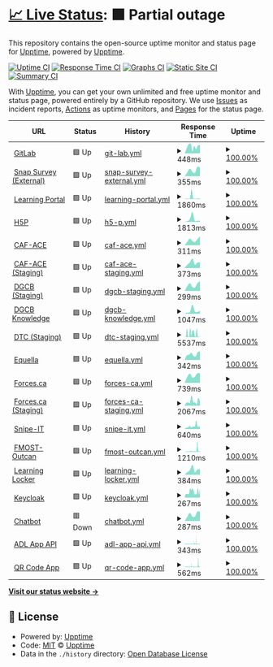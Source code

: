 # [📈 Live Status](https://upptime.github.io/upptime): <!--live status--> **🟧 Partial outage**

This repository contains the open-source uptime monitor and status page for [Upptime](https://upptime.js.org), powered by [Upptime](https://github.com/upptime/upptime).

[![Uptime CI](https://github.com/koj-co/upptime/workflows/Uptime%20CI/badge.svg)](https://github.com/koj-co/upptime/actions?query=workflow%3A%22Uptime+CI%22)
[![Response Time CI](https://github.com/koj-co/upptime/workflows/Response%20Time%20CI/badge.svg)](https://github.com/koj-co/upptime/actions?query=workflow%3A%22Response+Time+CI%22)
[![Graphs CI](https://github.com/koj-co/upptime/workflows/Graphs%20CI/badge.svg)](https://github.com/koj-co/upptime/actions?query=workflow%3A%22Graphs+CI%22)
[![Static Site CI](https://github.com/koj-co/upptime/workflows/Static%20Site%20CI/badge.svg)](https://github.com/koj-co/upptime/actions?query=workflow%3A%22Static+Site+CI%22)
[![Summary CI](https://github.com/koj-co/upptime/workflows/Summary%20CI/badge.svg)](https://github.com/koj-co/upptime/actions?query=workflow%3A%22Summary+CI%22)

With [Upptime](https://upptime.js.org), you can get your own unlimited and free uptime monitor and status page, powered entirely by a GitHub repository. We use [Issues](https://github.com/upptime/upptime/issues) as incident reports, [Actions](https://github.com/upptime/upptime/actions) as uptime monitors, and [Pages](https://upptime.github.io/upptime) for the status page.

<!--start: status pages-->
<!-- This summary is generated by Upptime (https://github.com/upptime/upptime) -->
<!-- Do not edit this manually, your changes will be overwritten -->
<!-- prettier-ignore -->
| URL | Status | History | Response Time | Uptime |
| --- | ------ | ------- | ------------- | ------ |
| <img alt="" src="https://favicons.githubusercontent.com/git.ongarde.net" height="13"> [GitLab](https://git.ongarde.net/) | 🟩 Up | [git-lab.yml](https://github.com/Async0x42/epic-upptime/commits/HEAD/history/git-lab.yml) | <details><summary><img alt="Response time graph" src="./graphs/git-lab/response-time-week.png" height="20"> 448ms</summary><br><a href="https://async0x42.github.io/epic-upptime/history/git-lab"><img alt="Response time 494" src="https://img.shields.io/endpoint?url=https%3A%2F%2Fraw.githubusercontent.com%2FAsync0x42%2Fepic-upptime%2FHEAD%2Fapi%2Fgit-lab%2Fresponse-time.json"></a><br><a href="https://async0x42.github.io/epic-upptime/history/git-lab"><img alt="24-hour response time 556" src="https://img.shields.io/endpoint?url=https%3A%2F%2Fraw.githubusercontent.com%2FAsync0x42%2Fepic-upptime%2FHEAD%2Fapi%2Fgit-lab%2Fresponse-time-day.json"></a><br><a href="https://async0x42.github.io/epic-upptime/history/git-lab"><img alt="7-day response time 448" src="https://img.shields.io/endpoint?url=https%3A%2F%2Fraw.githubusercontent.com%2FAsync0x42%2Fepic-upptime%2FHEAD%2Fapi%2Fgit-lab%2Fresponse-time-week.json"></a><br><a href="https://async0x42.github.io/epic-upptime/history/git-lab"><img alt="30-day response time 406" src="https://img.shields.io/endpoint?url=https%3A%2F%2Fraw.githubusercontent.com%2FAsync0x42%2Fepic-upptime%2FHEAD%2Fapi%2Fgit-lab%2Fresponse-time-month.json"></a><br><a href="https://async0x42.github.io/epic-upptime/history/git-lab"><img alt="1-year response time 513" src="https://img.shields.io/endpoint?url=https%3A%2F%2Fraw.githubusercontent.com%2FAsync0x42%2Fepic-upptime%2FHEAD%2Fapi%2Fgit-lab%2Fresponse-time-year.json"></a></details> | <details><summary><a href="https://async0x42.github.io/epic-upptime/history/git-lab">100.00%</a></summary><a href="https://async0x42.github.io/epic-upptime/history/git-lab"><img alt="All-time uptime 99.73%" src="https://img.shields.io/endpoint?url=https%3A%2F%2Fraw.githubusercontent.com%2FAsync0x42%2Fepic-upptime%2FHEAD%2Fapi%2Fgit-lab%2Fuptime.json"></a><br><a href="https://async0x42.github.io/epic-upptime/history/git-lab"><img alt="24-hour uptime 100.00%" src="https://img.shields.io/endpoint?url=https%3A%2F%2Fraw.githubusercontent.com%2FAsync0x42%2Fepic-upptime%2FHEAD%2Fapi%2Fgit-lab%2Fuptime-day.json"></a><br><a href="https://async0x42.github.io/epic-upptime/history/git-lab"><img alt="7-day uptime 100.00%" src="https://img.shields.io/endpoint?url=https%3A%2F%2Fraw.githubusercontent.com%2FAsync0x42%2Fepic-upptime%2FHEAD%2Fapi%2Fgit-lab%2Fuptime-week.json"></a><br><a href="https://async0x42.github.io/epic-upptime/history/git-lab"><img alt="30-day uptime 100.00%" src="https://img.shields.io/endpoint?url=https%3A%2F%2Fraw.githubusercontent.com%2FAsync0x42%2Fepic-upptime%2FHEAD%2Fapi%2Fgit-lab%2Fuptime-month.json"></a><br><a href="https://async0x42.github.io/epic-upptime/history/git-lab"><img alt="1-year uptime 99.96%" src="https://img.shields.io/endpoint?url=https%3A%2F%2Fraw.githubusercontent.com%2FAsync0x42%2Fepic-upptime%2FHEAD%2Fapi%2Fgit-lab%2Fuptime-year.json"></a></details>
| <img alt="" src="https://favicons.githubusercontent.com/survey-sondage.forces.gc.ca" height="13"> [Snap Survey (External)](https://survey-sondage.forces.gc.ca/snapwebhost/) | 🟩 Up | [snap-survey-external.yml](https://github.com/Async0x42/epic-upptime/commits/HEAD/history/snap-survey-external.yml) | <details><summary><img alt="Response time graph" src="./graphs/snap-survey-external/response-time-week.png" height="20"> 355ms</summary><br><a href="https://async0x42.github.io/epic-upptime/history/snap-survey-external"><img alt="Response time 354" src="https://img.shields.io/endpoint?url=https%3A%2F%2Fraw.githubusercontent.com%2FAsync0x42%2Fepic-upptime%2FHEAD%2Fapi%2Fsnap-survey-external%2Fresponse-time.json"></a><br><a href="https://async0x42.github.io/epic-upptime/history/snap-survey-external"><img alt="24-hour response time 510" src="https://img.shields.io/endpoint?url=https%3A%2F%2Fraw.githubusercontent.com%2FAsync0x42%2Fepic-upptime%2FHEAD%2Fapi%2Fsnap-survey-external%2Fresponse-time-day.json"></a><br><a href="https://async0x42.github.io/epic-upptime/history/snap-survey-external"><img alt="7-day response time 355" src="https://img.shields.io/endpoint?url=https%3A%2F%2Fraw.githubusercontent.com%2FAsync0x42%2Fepic-upptime%2FHEAD%2Fapi%2Fsnap-survey-external%2Fresponse-time-week.json"></a><br><a href="https://async0x42.github.io/epic-upptime/history/snap-survey-external"><img alt="30-day response time 277" src="https://img.shields.io/endpoint?url=https%3A%2F%2Fraw.githubusercontent.com%2FAsync0x42%2Fepic-upptime%2FHEAD%2Fapi%2Fsnap-survey-external%2Fresponse-time-month.json"></a><br><a href="https://async0x42.github.io/epic-upptime/history/snap-survey-external"><img alt="1-year response time 351" src="https://img.shields.io/endpoint?url=https%3A%2F%2Fraw.githubusercontent.com%2FAsync0x42%2Fepic-upptime%2FHEAD%2Fapi%2Fsnap-survey-external%2Fresponse-time-year.json"></a></details> | <details><summary><a href="https://async0x42.github.io/epic-upptime/history/snap-survey-external">100.00%</a></summary><a href="https://async0x42.github.io/epic-upptime/history/snap-survey-external"><img alt="All-time uptime 99.98%" src="https://img.shields.io/endpoint?url=https%3A%2F%2Fraw.githubusercontent.com%2FAsync0x42%2Fepic-upptime%2FHEAD%2Fapi%2Fsnap-survey-external%2Fuptime.json"></a><br><a href="https://async0x42.github.io/epic-upptime/history/snap-survey-external"><img alt="24-hour uptime 100.00%" src="https://img.shields.io/endpoint?url=https%3A%2F%2Fraw.githubusercontent.com%2FAsync0x42%2Fepic-upptime%2FHEAD%2Fapi%2Fsnap-survey-external%2Fuptime-day.json"></a><br><a href="https://async0x42.github.io/epic-upptime/history/snap-survey-external"><img alt="7-day uptime 100.00%" src="https://img.shields.io/endpoint?url=https%3A%2F%2Fraw.githubusercontent.com%2FAsync0x42%2Fepic-upptime%2FHEAD%2Fapi%2Fsnap-survey-external%2Fuptime-week.json"></a><br><a href="https://async0x42.github.io/epic-upptime/history/snap-survey-external"><img alt="30-day uptime 100.00%" src="https://img.shields.io/endpoint?url=https%3A%2F%2Fraw.githubusercontent.com%2FAsync0x42%2Fepic-upptime%2FHEAD%2Fapi%2Fsnap-survey-external%2Fuptime-month.json"></a><br><a href="https://async0x42.github.io/epic-upptime/history/snap-survey-external"><img alt="1-year uptime 99.98%" src="https://img.shields.io/endpoint?url=https%3A%2F%2Fraw.githubusercontent.com%2FAsync0x42%2Fepic-upptime%2FHEAD%2Fapi%2Fsnap-survey-external%2Fuptime-year.json"></a></details>
| <img alt="" src="https://favicons.githubusercontent.com/lp-pa.forces.gc.ca" height="13"> [Learning Portal](https://lp-pa.forces.gc.ca/portal/) | 🟩 Up | [learning-portal.yml](https://github.com/Async0x42/epic-upptime/commits/HEAD/history/learning-portal.yml) | <details><summary><img alt="Response time graph" src="./graphs/learning-portal/response-time-week.png" height="20"> 1860ms</summary><br><a href="https://async0x42.github.io/epic-upptime/history/learning-portal"><img alt="Response time 867" src="https://img.shields.io/endpoint?url=https%3A%2F%2Fraw.githubusercontent.com%2FAsync0x42%2Fepic-upptime%2FHEAD%2Fapi%2Flearning-portal%2Fresponse-time.json"></a><br><a href="https://async0x42.github.io/epic-upptime/history/learning-portal"><img alt="24-hour response time 710" src="https://img.shields.io/endpoint?url=https%3A%2F%2Fraw.githubusercontent.com%2FAsync0x42%2Fepic-upptime%2FHEAD%2Fapi%2Flearning-portal%2Fresponse-time-day.json"></a><br><a href="https://async0x42.github.io/epic-upptime/history/learning-portal"><img alt="7-day response time 1860" src="https://img.shields.io/endpoint?url=https%3A%2F%2Fraw.githubusercontent.com%2FAsync0x42%2Fepic-upptime%2FHEAD%2Fapi%2Flearning-portal%2Fresponse-time-week.json"></a><br><a href="https://async0x42.github.io/epic-upptime/history/learning-portal"><img alt="30-day response time 778" src="https://img.shields.io/endpoint?url=https%3A%2F%2Fraw.githubusercontent.com%2FAsync0x42%2Fepic-upptime%2FHEAD%2Fapi%2Flearning-portal%2Fresponse-time-month.json"></a><br><a href="https://async0x42.github.io/epic-upptime/history/learning-portal"><img alt="1-year response time 919" src="https://img.shields.io/endpoint?url=https%3A%2F%2Fraw.githubusercontent.com%2FAsync0x42%2Fepic-upptime%2FHEAD%2Fapi%2Flearning-portal%2Fresponse-time-year.json"></a></details> | <details><summary><a href="https://async0x42.github.io/epic-upptime/history/learning-portal">100.00%</a></summary><a href="https://async0x42.github.io/epic-upptime/history/learning-portal"><img alt="All-time uptime 99.94%" src="https://img.shields.io/endpoint?url=https%3A%2F%2Fraw.githubusercontent.com%2FAsync0x42%2Fepic-upptime%2FHEAD%2Fapi%2Flearning-portal%2Fuptime.json"></a><br><a href="https://async0x42.github.io/epic-upptime/history/learning-portal"><img alt="24-hour uptime 100.00%" src="https://img.shields.io/endpoint?url=https%3A%2F%2Fraw.githubusercontent.com%2FAsync0x42%2Fepic-upptime%2FHEAD%2Fapi%2Flearning-portal%2Fuptime-day.json"></a><br><a href="https://async0x42.github.io/epic-upptime/history/learning-portal"><img alt="7-day uptime 100.00%" src="https://img.shields.io/endpoint?url=https%3A%2F%2Fraw.githubusercontent.com%2FAsync0x42%2Fepic-upptime%2FHEAD%2Fapi%2Flearning-portal%2Fuptime-week.json"></a><br><a href="https://async0x42.github.io/epic-upptime/history/learning-portal"><img alt="30-day uptime 100.00%" src="https://img.shields.io/endpoint?url=https%3A%2F%2Fraw.githubusercontent.com%2FAsync0x42%2Fepic-upptime%2FHEAD%2Fapi%2Flearning-portal%2Fuptime-month.json"></a><br><a href="https://async0x42.github.io/epic-upptime/history/learning-portal"><img alt="1-year uptime 99.96%" src="https://img.shields.io/endpoint?url=https%3A%2F%2Fraw.githubusercontent.com%2FAsync0x42%2Fepic-upptime%2FHEAD%2Fapi%2Flearning-portal%2Fuptime-year.json"></a></details>
| <img alt="" src="https://favicons.githubusercontent.com/h5p.ongarde.net" height="13"> [H5P](https://h5p.ongarde.net/) | 🟩 Up | [h5-p.yml](https://github.com/Async0x42/epic-upptime/commits/HEAD/history/h5-p.yml) | <details><summary><img alt="Response time graph" src="./graphs/h5-p/response-time-week.png" height="20"> 1813ms</summary><br><a href="https://async0x42.github.io/epic-upptime/history/h5-p"><img alt="Response time 752" src="https://img.shields.io/endpoint?url=https%3A%2F%2Fraw.githubusercontent.com%2FAsync0x42%2Fepic-upptime%2FHEAD%2Fapi%2Fh5-p%2Fresponse-time.json"></a><br><a href="https://async0x42.github.io/epic-upptime/history/h5-p"><img alt="24-hour response time 785" src="https://img.shields.io/endpoint?url=https%3A%2F%2Fraw.githubusercontent.com%2FAsync0x42%2Fepic-upptime%2FHEAD%2Fapi%2Fh5-p%2Fresponse-time-day.json"></a><br><a href="https://async0x42.github.io/epic-upptime/history/h5-p"><img alt="7-day response time 1813" src="https://img.shields.io/endpoint?url=https%3A%2F%2Fraw.githubusercontent.com%2FAsync0x42%2Fepic-upptime%2FHEAD%2Fapi%2Fh5-p%2Fresponse-time-week.json"></a><br><a href="https://async0x42.github.io/epic-upptime/history/h5-p"><img alt="30-day response time 882" src="https://img.shields.io/endpoint?url=https%3A%2F%2Fraw.githubusercontent.com%2FAsync0x42%2Fepic-upptime%2FHEAD%2Fapi%2Fh5-p%2Fresponse-time-month.json"></a><br><a href="https://async0x42.github.io/epic-upptime/history/h5-p"><img alt="1-year response time 752" src="https://img.shields.io/endpoint?url=https%3A%2F%2Fraw.githubusercontent.com%2FAsync0x42%2Fepic-upptime%2FHEAD%2Fapi%2Fh5-p%2Fresponse-time-year.json"></a></details> | <details><summary><a href="https://async0x42.github.io/epic-upptime/history/h5-p">100.00%</a></summary><a href="https://async0x42.github.io/epic-upptime/history/h5-p"><img alt="All-time uptime 99.95%" src="https://img.shields.io/endpoint?url=https%3A%2F%2Fraw.githubusercontent.com%2FAsync0x42%2Fepic-upptime%2FHEAD%2Fapi%2Fh5-p%2Fuptime.json"></a><br><a href="https://async0x42.github.io/epic-upptime/history/h5-p"><img alt="24-hour uptime 100.00%" src="https://img.shields.io/endpoint?url=https%3A%2F%2Fraw.githubusercontent.com%2FAsync0x42%2Fepic-upptime%2FHEAD%2Fapi%2Fh5-p%2Fuptime-day.json"></a><br><a href="https://async0x42.github.io/epic-upptime/history/h5-p"><img alt="7-day uptime 100.00%" src="https://img.shields.io/endpoint?url=https%3A%2F%2Fraw.githubusercontent.com%2FAsync0x42%2Fepic-upptime%2FHEAD%2Fapi%2Fh5-p%2Fuptime-week.json"></a><br><a href="https://async0x42.github.io/epic-upptime/history/h5-p"><img alt="30-day uptime 100.00%" src="https://img.shields.io/endpoint?url=https%3A%2F%2Fraw.githubusercontent.com%2FAsync0x42%2Fepic-upptime%2FHEAD%2Fapi%2Fh5-p%2Fuptime-month.json"></a><br><a href="https://async0x42.github.io/epic-upptime/history/h5-p"><img alt="1-year uptime 99.96%" src="https://img.shields.io/endpoint?url=https%3A%2F%2Fraw.githubusercontent.com%2FAsync0x42%2Fepic-upptime%2FHEAD%2Fapi%2Fh5-p%2Fuptime-year.json"></a></details>
| <img alt="" src="https://favicons.githubusercontent.com/caface-rfacace.forces.gc.ca" height="13"> [CAF-ACE](https://caface-rfacace.forces.gc.ca) | 🟩 Up | [caf-ace.yml](https://github.com/Async0x42/epic-upptime/commits/HEAD/history/caf-ace.yml) | <details><summary><img alt="Response time graph" src="./graphs/caf-ace/response-time-week.png" height="20"> 311ms</summary><br><a href="https://async0x42.github.io/epic-upptime/history/caf-ace"><img alt="Response time 305" src="https://img.shields.io/endpoint?url=https%3A%2F%2Fraw.githubusercontent.com%2FAsync0x42%2Fepic-upptime%2FHEAD%2Fapi%2Fcaf-ace%2Fresponse-time.json"></a><br><a href="https://async0x42.github.io/epic-upptime/history/caf-ace"><img alt="24-hour response time 510" src="https://img.shields.io/endpoint?url=https%3A%2F%2Fraw.githubusercontent.com%2FAsync0x42%2Fepic-upptime%2FHEAD%2Fapi%2Fcaf-ace%2Fresponse-time-day.json"></a><br><a href="https://async0x42.github.io/epic-upptime/history/caf-ace"><img alt="7-day response time 311" src="https://img.shields.io/endpoint?url=https%3A%2F%2Fraw.githubusercontent.com%2FAsync0x42%2Fepic-upptime%2FHEAD%2Fapi%2Fcaf-ace%2Fresponse-time-week.json"></a><br><a href="https://async0x42.github.io/epic-upptime/history/caf-ace"><img alt="30-day response time 250" src="https://img.shields.io/endpoint?url=https%3A%2F%2Fraw.githubusercontent.com%2FAsync0x42%2Fepic-upptime%2FHEAD%2Fapi%2Fcaf-ace%2Fresponse-time-month.json"></a><br><a href="https://async0x42.github.io/epic-upptime/history/caf-ace"><img alt="1-year response time 304" src="https://img.shields.io/endpoint?url=https%3A%2F%2Fraw.githubusercontent.com%2FAsync0x42%2Fepic-upptime%2FHEAD%2Fapi%2Fcaf-ace%2Fresponse-time-year.json"></a></details> | <details><summary><a href="https://async0x42.github.io/epic-upptime/history/caf-ace">100.00%</a></summary><a href="https://async0x42.github.io/epic-upptime/history/caf-ace"><img alt="All-time uptime 99.79%" src="https://img.shields.io/endpoint?url=https%3A%2F%2Fraw.githubusercontent.com%2FAsync0x42%2Fepic-upptime%2FHEAD%2Fapi%2Fcaf-ace%2Fuptime.json"></a><br><a href="https://async0x42.github.io/epic-upptime/history/caf-ace"><img alt="24-hour uptime 100.00%" src="https://img.shields.io/endpoint?url=https%3A%2F%2Fraw.githubusercontent.com%2FAsync0x42%2Fepic-upptime%2FHEAD%2Fapi%2Fcaf-ace%2Fuptime-day.json"></a><br><a href="https://async0x42.github.io/epic-upptime/history/caf-ace"><img alt="7-day uptime 100.00%" src="https://img.shields.io/endpoint?url=https%3A%2F%2Fraw.githubusercontent.com%2FAsync0x42%2Fepic-upptime%2FHEAD%2Fapi%2Fcaf-ace%2Fuptime-week.json"></a><br><a href="https://async0x42.github.io/epic-upptime/history/caf-ace"><img alt="30-day uptime 100.00%" src="https://img.shields.io/endpoint?url=https%3A%2F%2Fraw.githubusercontent.com%2FAsync0x42%2Fepic-upptime%2FHEAD%2Fapi%2Fcaf-ace%2Fuptime-month.json"></a><br><a href="https://async0x42.github.io/epic-upptime/history/caf-ace"><img alt="1-year uptime 99.90%" src="https://img.shields.io/endpoint?url=https%3A%2F%2Fraw.githubusercontent.com%2FAsync0x42%2Fepic-upptime%2FHEAD%2Fapi%2Fcaf-ace%2Fuptime-year.json"></a></details>
| <img alt="" src="https://favicons.githubusercontent.com/caface-dev.ongarde.net" height="13"> [CAF-ACE (Staging)](https://caface-dev.ongarde.net) | 🟩 Up | [caf-ace-staging.yml](https://github.com/Async0x42/epic-upptime/commits/HEAD/history/caf-ace-staging.yml) | <details><summary><img alt="Response time graph" src="./graphs/caf-ace-staging/response-time-week.png" height="20"> 373ms</summary><br><a href="https://async0x42.github.io/epic-upptime/history/caf-ace-staging"><img alt="Response time 295" src="https://img.shields.io/endpoint?url=https%3A%2F%2Fraw.githubusercontent.com%2FAsync0x42%2Fepic-upptime%2FHEAD%2Fapi%2Fcaf-ace-staging%2Fresponse-time.json"></a><br><a href="https://async0x42.github.io/epic-upptime/history/caf-ace-staging"><img alt="24-hour response time 402" src="https://img.shields.io/endpoint?url=https%3A%2F%2Fraw.githubusercontent.com%2FAsync0x42%2Fepic-upptime%2FHEAD%2Fapi%2Fcaf-ace-staging%2Fresponse-time-day.json"></a><br><a href="https://async0x42.github.io/epic-upptime/history/caf-ace-staging"><img alt="7-day response time 373" src="https://img.shields.io/endpoint?url=https%3A%2F%2Fraw.githubusercontent.com%2FAsync0x42%2Fepic-upptime%2FHEAD%2Fapi%2Fcaf-ace-staging%2Fresponse-time-week.json"></a><br><a href="https://async0x42.github.io/epic-upptime/history/caf-ace-staging"><img alt="30-day response time 273" src="https://img.shields.io/endpoint?url=https%3A%2F%2Fraw.githubusercontent.com%2FAsync0x42%2Fepic-upptime%2FHEAD%2Fapi%2Fcaf-ace-staging%2Fresponse-time-month.json"></a><br><a href="https://async0x42.github.io/epic-upptime/history/caf-ace-staging"><img alt="1-year response time 295" src="https://img.shields.io/endpoint?url=https%3A%2F%2Fraw.githubusercontent.com%2FAsync0x42%2Fepic-upptime%2FHEAD%2Fapi%2Fcaf-ace-staging%2Fresponse-time-year.json"></a></details> | <details><summary><a href="https://async0x42.github.io/epic-upptime/history/caf-ace-staging">100.00%</a></summary><a href="https://async0x42.github.io/epic-upptime/history/caf-ace-staging"><img alt="All-time uptime 100.00%" src="https://img.shields.io/endpoint?url=https%3A%2F%2Fraw.githubusercontent.com%2FAsync0x42%2Fepic-upptime%2FHEAD%2Fapi%2Fcaf-ace-staging%2Fuptime.json"></a><br><a href="https://async0x42.github.io/epic-upptime/history/caf-ace-staging"><img alt="24-hour uptime 100.00%" src="https://img.shields.io/endpoint?url=https%3A%2F%2Fraw.githubusercontent.com%2FAsync0x42%2Fepic-upptime%2FHEAD%2Fapi%2Fcaf-ace-staging%2Fuptime-day.json"></a><br><a href="https://async0x42.github.io/epic-upptime/history/caf-ace-staging"><img alt="7-day uptime 100.00%" src="https://img.shields.io/endpoint?url=https%3A%2F%2Fraw.githubusercontent.com%2FAsync0x42%2Fepic-upptime%2FHEAD%2Fapi%2Fcaf-ace-staging%2Fuptime-week.json"></a><br><a href="https://async0x42.github.io/epic-upptime/history/caf-ace-staging"><img alt="30-day uptime 100.00%" src="https://img.shields.io/endpoint?url=https%3A%2F%2Fraw.githubusercontent.com%2FAsync0x42%2Fepic-upptime%2FHEAD%2Fapi%2Fcaf-ace-staging%2Fuptime-month.json"></a><br><a href="https://async0x42.github.io/epic-upptime/history/caf-ace-staging"><img alt="1-year uptime 100.00%" src="https://img.shields.io/endpoint?url=https%3A%2F%2Fraw.githubusercontent.com%2FAsync0x42%2Fepic-upptime%2FHEAD%2Fapi%2Fcaf-ace-staging%2Fuptime-year.json"></a></details>
| <img alt="" src="https://favicons.githubusercontent.com/dgcb.ongarde.net" height="13"> [DGCB (Staging)](https://dgcb.ongarde.net) | 🟩 Up | [dgcb-staging.yml](https://github.com/Async0x42/epic-upptime/commits/HEAD/history/dgcb-staging.yml) | <details><summary><img alt="Response time graph" src="./graphs/dgcb-staging/response-time-week.png" height="20"> 299ms</summary><br><a href="https://async0x42.github.io/epic-upptime/history/dgcb-staging"><img alt="Response time 417" src="https://img.shields.io/endpoint?url=https%3A%2F%2Fraw.githubusercontent.com%2FAsync0x42%2Fepic-upptime%2FHEAD%2Fapi%2Fdgcb-staging%2Fresponse-time.json"></a><br><a href="https://async0x42.github.io/epic-upptime/history/dgcb-staging"><img alt="24-hour response time 478" src="https://img.shields.io/endpoint?url=https%3A%2F%2Fraw.githubusercontent.com%2FAsync0x42%2Fepic-upptime%2FHEAD%2Fapi%2Fdgcb-staging%2Fresponse-time-day.json"></a><br><a href="https://async0x42.github.io/epic-upptime/history/dgcb-staging"><img alt="7-day response time 299" src="https://img.shields.io/endpoint?url=https%3A%2F%2Fraw.githubusercontent.com%2FAsync0x42%2Fepic-upptime%2FHEAD%2Fapi%2Fdgcb-staging%2Fresponse-time-week.json"></a><br><a href="https://async0x42.github.io/epic-upptime/history/dgcb-staging"><img alt="30-day response time 265" src="https://img.shields.io/endpoint?url=https%3A%2F%2Fraw.githubusercontent.com%2FAsync0x42%2Fepic-upptime%2FHEAD%2Fapi%2Fdgcb-staging%2Fresponse-time-month.json"></a><br><a href="https://async0x42.github.io/epic-upptime/history/dgcb-staging"><img alt="1-year response time 387" src="https://img.shields.io/endpoint?url=https%3A%2F%2Fraw.githubusercontent.com%2FAsync0x42%2Fepic-upptime%2FHEAD%2Fapi%2Fdgcb-staging%2Fresponse-time-year.json"></a></details> | <details><summary><a href="https://async0x42.github.io/epic-upptime/history/dgcb-staging">100.00%</a></summary><a href="https://async0x42.github.io/epic-upptime/history/dgcb-staging"><img alt="All-time uptime 99.81%" src="https://img.shields.io/endpoint?url=https%3A%2F%2Fraw.githubusercontent.com%2FAsync0x42%2Fepic-upptime%2FHEAD%2Fapi%2Fdgcb-staging%2Fuptime.json"></a><br><a href="https://async0x42.github.io/epic-upptime/history/dgcb-staging"><img alt="24-hour uptime 100.00%" src="https://img.shields.io/endpoint?url=https%3A%2F%2Fraw.githubusercontent.com%2FAsync0x42%2Fepic-upptime%2FHEAD%2Fapi%2Fdgcb-staging%2Fuptime-day.json"></a><br><a href="https://async0x42.github.io/epic-upptime/history/dgcb-staging"><img alt="7-day uptime 100.00%" src="https://img.shields.io/endpoint?url=https%3A%2F%2Fraw.githubusercontent.com%2FAsync0x42%2Fepic-upptime%2FHEAD%2Fapi%2Fdgcb-staging%2Fuptime-week.json"></a><br><a href="https://async0x42.github.io/epic-upptime/history/dgcb-staging"><img alt="30-day uptime 100.00%" src="https://img.shields.io/endpoint?url=https%3A%2F%2Fraw.githubusercontent.com%2FAsync0x42%2Fepic-upptime%2FHEAD%2Fapi%2Fdgcb-staging%2Fuptime-month.json"></a><br><a href="https://async0x42.github.io/epic-upptime/history/dgcb-staging"><img alt="1-year uptime 99.93%" src="https://img.shields.io/endpoint?url=https%3A%2F%2Fraw.githubusercontent.com%2FAsync0x42%2Fepic-upptime%2FHEAD%2Fapi%2Fdgcb-staging%2Fuptime-year.json"></a></details>
| <img alt="" src="https://favicons.githubusercontent.com/dgcb-knowledge.ongarde.net" height="13"> [DGCB Knowledge](https://dgcb-knowledge.ongarde.net) | 🟩 Up | [dgcb-knowledge.yml](https://github.com/Async0x42/epic-upptime/commits/HEAD/history/dgcb-knowledge.yml) | <details><summary><img alt="Response time graph" src="./graphs/dgcb-knowledge/response-time-week.png" height="20"> 1047ms</summary><br><a href="https://async0x42.github.io/epic-upptime/history/dgcb-knowledge"><img alt="Response time 779" src="https://img.shields.io/endpoint?url=https%3A%2F%2Fraw.githubusercontent.com%2FAsync0x42%2Fepic-upptime%2FHEAD%2Fapi%2Fdgcb-knowledge%2Fresponse-time.json"></a><br><a href="https://async0x42.github.io/epic-upptime/history/dgcb-knowledge"><img alt="24-hour response time 957" src="https://img.shields.io/endpoint?url=https%3A%2F%2Fraw.githubusercontent.com%2FAsync0x42%2Fepic-upptime%2FHEAD%2Fapi%2Fdgcb-knowledge%2Fresponse-time-day.json"></a><br><a href="https://async0x42.github.io/epic-upptime/history/dgcb-knowledge"><img alt="7-day response time 1047" src="https://img.shields.io/endpoint?url=https%3A%2F%2Fraw.githubusercontent.com%2FAsync0x42%2Fepic-upptime%2FHEAD%2Fapi%2Fdgcb-knowledge%2Fresponse-time-week.json"></a><br><a href="https://async0x42.github.io/epic-upptime/history/dgcb-knowledge"><img alt="30-day response time 1299" src="https://img.shields.io/endpoint?url=https%3A%2F%2Fraw.githubusercontent.com%2FAsync0x42%2Fepic-upptime%2FHEAD%2Fapi%2Fdgcb-knowledge%2Fresponse-time-month.json"></a><br><a href="https://async0x42.github.io/epic-upptime/history/dgcb-knowledge"><img alt="1-year response time 814" src="https://img.shields.io/endpoint?url=https%3A%2F%2Fraw.githubusercontent.com%2FAsync0x42%2Fepic-upptime%2FHEAD%2Fapi%2Fdgcb-knowledge%2Fresponse-time-year.json"></a></details> | <details><summary><a href="https://async0x42.github.io/epic-upptime/history/dgcb-knowledge">100.00%</a></summary><a href="https://async0x42.github.io/epic-upptime/history/dgcb-knowledge"><img alt="All-time uptime 96.47%" src="https://img.shields.io/endpoint?url=https%3A%2F%2Fraw.githubusercontent.com%2FAsync0x42%2Fepic-upptime%2FHEAD%2Fapi%2Fdgcb-knowledge%2Fuptime.json"></a><br><a href="https://async0x42.github.io/epic-upptime/history/dgcb-knowledge"><img alt="24-hour uptime 100.00%" src="https://img.shields.io/endpoint?url=https%3A%2F%2Fraw.githubusercontent.com%2FAsync0x42%2Fepic-upptime%2FHEAD%2Fapi%2Fdgcb-knowledge%2Fuptime-day.json"></a><br><a href="https://async0x42.github.io/epic-upptime/history/dgcb-knowledge"><img alt="7-day uptime 100.00%" src="https://img.shields.io/endpoint?url=https%3A%2F%2Fraw.githubusercontent.com%2FAsync0x42%2Fepic-upptime%2FHEAD%2Fapi%2Fdgcb-knowledge%2Fuptime-week.json"></a><br><a href="https://async0x42.github.io/epic-upptime/history/dgcb-knowledge"><img alt="30-day uptime 100.00%" src="https://img.shields.io/endpoint?url=https%3A%2F%2Fraw.githubusercontent.com%2FAsync0x42%2Fepic-upptime%2FHEAD%2Fapi%2Fdgcb-knowledge%2Fuptime-month.json"></a><br><a href="https://async0x42.github.io/epic-upptime/history/dgcb-knowledge"><img alt="1-year uptime 95.85%" src="https://img.shields.io/endpoint?url=https%3A%2F%2Fraw.githubusercontent.com%2FAsync0x42%2Fepic-upptime%2FHEAD%2Fapi%2Fdgcb-knowledge%2Fuptime-year.json"></a></details>
| <img alt="" src="https://favicons.githubusercontent.com/dtc.ongarde.net" height="13"> [DTC (Staging)](https://dtc.ongarde.net) | 🟩 Up | [dtc-staging.yml](https://github.com/Async0x42/epic-upptime/commits/HEAD/history/dtc-staging.yml) | <details><summary><img alt="Response time graph" src="./graphs/dtc-staging/response-time-week.png" height="20"> 5537ms</summary><br><a href="https://async0x42.github.io/epic-upptime/history/dtc-staging"><img alt="Response time 1605" src="https://img.shields.io/endpoint?url=https%3A%2F%2Fraw.githubusercontent.com%2FAsync0x42%2Fepic-upptime%2FHEAD%2Fapi%2Fdtc-staging%2Fresponse-time.json"></a><br><a href="https://async0x42.github.io/epic-upptime/history/dtc-staging"><img alt="24-hour response time 6069" src="https://img.shields.io/endpoint?url=https%3A%2F%2Fraw.githubusercontent.com%2FAsync0x42%2Fepic-upptime%2FHEAD%2Fapi%2Fdtc-staging%2Fresponse-time-day.json"></a><br><a href="https://async0x42.github.io/epic-upptime/history/dtc-staging"><img alt="7-day response time 5537" src="https://img.shields.io/endpoint?url=https%3A%2F%2Fraw.githubusercontent.com%2FAsync0x42%2Fepic-upptime%2FHEAD%2Fapi%2Fdtc-staging%2Fresponse-time-week.json"></a><br><a href="https://async0x42.github.io/epic-upptime/history/dtc-staging"><img alt="30-day response time 3903" src="https://img.shields.io/endpoint?url=https%3A%2F%2Fraw.githubusercontent.com%2FAsync0x42%2Fepic-upptime%2FHEAD%2Fapi%2Fdtc-staging%2Fresponse-time-month.json"></a><br><a href="https://async0x42.github.io/epic-upptime/history/dtc-staging"><img alt="1-year response time 1785" src="https://img.shields.io/endpoint?url=https%3A%2F%2Fraw.githubusercontent.com%2FAsync0x42%2Fepic-upptime%2FHEAD%2Fapi%2Fdtc-staging%2Fresponse-time-year.json"></a></details> | <details><summary><a href="https://async0x42.github.io/epic-upptime/history/dtc-staging">100.00%</a></summary><a href="https://async0x42.github.io/epic-upptime/history/dtc-staging"><img alt="All-time uptime 99.74%" src="https://img.shields.io/endpoint?url=https%3A%2F%2Fraw.githubusercontent.com%2FAsync0x42%2Fepic-upptime%2FHEAD%2Fapi%2Fdtc-staging%2Fuptime.json"></a><br><a href="https://async0x42.github.io/epic-upptime/history/dtc-staging"><img alt="24-hour uptime 100.00%" src="https://img.shields.io/endpoint?url=https%3A%2F%2Fraw.githubusercontent.com%2FAsync0x42%2Fepic-upptime%2FHEAD%2Fapi%2Fdtc-staging%2Fuptime-day.json"></a><br><a href="https://async0x42.github.io/epic-upptime/history/dtc-staging"><img alt="7-day uptime 100.00%" src="https://img.shields.io/endpoint?url=https%3A%2F%2Fraw.githubusercontent.com%2FAsync0x42%2Fepic-upptime%2FHEAD%2Fapi%2Fdtc-staging%2Fuptime-week.json"></a><br><a href="https://async0x42.github.io/epic-upptime/history/dtc-staging"><img alt="30-day uptime 100.00%" src="https://img.shields.io/endpoint?url=https%3A%2F%2Fraw.githubusercontent.com%2FAsync0x42%2Fepic-upptime%2FHEAD%2Fapi%2Fdtc-staging%2Fuptime-month.json"></a><br><a href="https://async0x42.github.io/epic-upptime/history/dtc-staging"><img alt="1-year uptime 99.96%" src="https://img.shields.io/endpoint?url=https%3A%2F%2Fraw.githubusercontent.com%2FAsync0x42%2Fepic-upptime%2FHEAD%2Fapi%2Fdtc-staging%2Fuptime-year.json"></a></details>
| <img alt="" src="https://favicons.githubusercontent.com/equella.ongarde.net" height="13"> [Equella](https://equella.ongarde.net) | 🟩 Up | [equella.yml](https://github.com/Async0x42/epic-upptime/commits/HEAD/history/equella.yml) | <details><summary><img alt="Response time graph" src="./graphs/equella/response-time-week.png" height="20"> 342ms</summary><br><a href="https://async0x42.github.io/epic-upptime/history/equella"><img alt="Response time 387" src="https://img.shields.io/endpoint?url=https%3A%2F%2Fraw.githubusercontent.com%2FAsync0x42%2Fepic-upptime%2FHEAD%2Fapi%2Fequella%2Fresponse-time.json"></a><br><a href="https://async0x42.github.io/epic-upptime/history/equella"><img alt="24-hour response time 503" src="https://img.shields.io/endpoint?url=https%3A%2F%2Fraw.githubusercontent.com%2FAsync0x42%2Fepic-upptime%2FHEAD%2Fapi%2Fequella%2Fresponse-time-day.json"></a><br><a href="https://async0x42.github.io/epic-upptime/history/equella"><img alt="7-day response time 342" src="https://img.shields.io/endpoint?url=https%3A%2F%2Fraw.githubusercontent.com%2FAsync0x42%2Fepic-upptime%2FHEAD%2Fapi%2Fequella%2Fresponse-time-week.json"></a><br><a href="https://async0x42.github.io/epic-upptime/history/equella"><img alt="30-day response time 375" src="https://img.shields.io/endpoint?url=https%3A%2F%2Fraw.githubusercontent.com%2FAsync0x42%2Fepic-upptime%2FHEAD%2Fapi%2Fequella%2Fresponse-time-month.json"></a><br><a href="https://async0x42.github.io/epic-upptime/history/equella"><img alt="1-year response time 407" src="https://img.shields.io/endpoint?url=https%3A%2F%2Fraw.githubusercontent.com%2FAsync0x42%2Fepic-upptime%2FHEAD%2Fapi%2Fequella%2Fresponse-time-year.json"></a></details> | <details><summary><a href="https://async0x42.github.io/epic-upptime/history/equella">100.00%</a></summary><a href="https://async0x42.github.io/epic-upptime/history/equella"><img alt="All-time uptime 78.63%" src="https://img.shields.io/endpoint?url=https%3A%2F%2Fraw.githubusercontent.com%2FAsync0x42%2Fepic-upptime%2FHEAD%2Fapi%2Fequella%2Fuptime.json"></a><br><a href="https://async0x42.github.io/epic-upptime/history/equella"><img alt="24-hour uptime 100.00%" src="https://img.shields.io/endpoint?url=https%3A%2F%2Fraw.githubusercontent.com%2FAsync0x42%2Fepic-upptime%2FHEAD%2Fapi%2Fequella%2Fuptime-day.json"></a><br><a href="https://async0x42.github.io/epic-upptime/history/equella"><img alt="7-day uptime 100.00%" src="https://img.shields.io/endpoint?url=https%3A%2F%2Fraw.githubusercontent.com%2FAsync0x42%2Fepic-upptime%2FHEAD%2Fapi%2Fequella%2Fuptime-week.json"></a><br><a href="https://async0x42.github.io/epic-upptime/history/equella"><img alt="30-day uptime 100.00%" src="https://img.shields.io/endpoint?url=https%3A%2F%2Fraw.githubusercontent.com%2FAsync0x42%2Fepic-upptime%2FHEAD%2Fapi%2Fequella%2Fuptime-month.json"></a><br><a href="https://async0x42.github.io/epic-upptime/history/equella"><img alt="1-year uptime 92.78%" src="https://img.shields.io/endpoint?url=https%3A%2F%2Fraw.githubusercontent.com%2FAsync0x42%2Fepic-upptime%2FHEAD%2Fapi%2Fequella%2Fuptime-year.json"></a></details>
| <img alt="" src="https://favicons.githubusercontent.com/forces.ca" height="13"> [Forces.ca](https://forces.ca) | 🟩 Up | [forces-ca.yml](https://github.com/Async0x42/epic-upptime/commits/HEAD/history/forces-ca.yml) | <details><summary><img alt="Response time graph" src="./graphs/forces-ca/response-time-week.png" height="20"> 739ms</summary><br><a href="https://async0x42.github.io/epic-upptime/history/forces-ca"><img alt="Response time 846" src="https://img.shields.io/endpoint?url=https%3A%2F%2Fraw.githubusercontent.com%2FAsync0x42%2Fepic-upptime%2FHEAD%2Fapi%2Fforces-ca%2Fresponse-time.json"></a><br><a href="https://async0x42.github.io/epic-upptime/history/forces-ca"><img alt="24-hour response time 934" src="https://img.shields.io/endpoint?url=https%3A%2F%2Fraw.githubusercontent.com%2FAsync0x42%2Fepic-upptime%2FHEAD%2Fapi%2Fforces-ca%2Fresponse-time-day.json"></a><br><a href="https://async0x42.github.io/epic-upptime/history/forces-ca"><img alt="7-day response time 739" src="https://img.shields.io/endpoint?url=https%3A%2F%2Fraw.githubusercontent.com%2FAsync0x42%2Fepic-upptime%2FHEAD%2Fapi%2Fforces-ca%2Fresponse-time-week.json"></a><br><a href="https://async0x42.github.io/epic-upptime/history/forces-ca"><img alt="30-day response time 702" src="https://img.shields.io/endpoint?url=https%3A%2F%2Fraw.githubusercontent.com%2FAsync0x42%2Fepic-upptime%2FHEAD%2Fapi%2Fforces-ca%2Fresponse-time-month.json"></a><br><a href="https://async0x42.github.io/epic-upptime/history/forces-ca"><img alt="1-year response time 886" src="https://img.shields.io/endpoint?url=https%3A%2F%2Fraw.githubusercontent.com%2FAsync0x42%2Fepic-upptime%2FHEAD%2Fapi%2Fforces-ca%2Fresponse-time-year.json"></a></details> | <details><summary><a href="https://async0x42.github.io/epic-upptime/history/forces-ca">100.00%</a></summary><a href="https://async0x42.github.io/epic-upptime/history/forces-ca"><img alt="All-time uptime 99.52%" src="https://img.shields.io/endpoint?url=https%3A%2F%2Fraw.githubusercontent.com%2FAsync0x42%2Fepic-upptime%2FHEAD%2Fapi%2Fforces-ca%2Fuptime.json"></a><br><a href="https://async0x42.github.io/epic-upptime/history/forces-ca"><img alt="24-hour uptime 100.00%" src="https://img.shields.io/endpoint?url=https%3A%2F%2Fraw.githubusercontent.com%2FAsync0x42%2Fepic-upptime%2FHEAD%2Fapi%2Fforces-ca%2Fuptime-day.json"></a><br><a href="https://async0x42.github.io/epic-upptime/history/forces-ca"><img alt="7-day uptime 100.00%" src="https://img.shields.io/endpoint?url=https%3A%2F%2Fraw.githubusercontent.com%2FAsync0x42%2Fepic-upptime%2FHEAD%2Fapi%2Fforces-ca%2Fuptime-week.json"></a><br><a href="https://async0x42.github.io/epic-upptime/history/forces-ca"><img alt="30-day uptime 100.00%" src="https://img.shields.io/endpoint?url=https%3A%2F%2Fraw.githubusercontent.com%2FAsync0x42%2Fepic-upptime%2FHEAD%2Fapi%2Fforces-ca%2Fuptime-month.json"></a><br><a href="https://async0x42.github.io/epic-upptime/history/forces-ca"><img alt="1-year uptime 99.81%" src="https://img.shields.io/endpoint?url=https%3A%2F%2Fraw.githubusercontent.com%2FAsync0x42%2Fepic-upptime%2FHEAD%2Fapi%2Fforces-ca%2Fuptime-year.json"></a></details>
| <img alt="" src="https://favicons.githubusercontent.com/forces.ongarde.net" height="13"> [Forces.ca (Staging)](https://forces.ongarde.net) | 🟩 Up | [forces-ca-staging.yml](https://github.com/Async0x42/epic-upptime/commits/HEAD/history/forces-ca-staging.yml) | <details><summary><img alt="Response time graph" src="./graphs/forces-ca-staging/response-time-week.png" height="20"> 2067ms</summary><br><a href="https://async0x42.github.io/epic-upptime/history/forces-ca-staging"><img alt="Response time 1678" src="https://img.shields.io/endpoint?url=https%3A%2F%2Fraw.githubusercontent.com%2FAsync0x42%2Fepic-upptime%2FHEAD%2Fapi%2Fforces-ca-staging%2Fresponse-time.json"></a><br><a href="https://async0x42.github.io/epic-upptime/history/forces-ca-staging"><img alt="24-hour response time 2078" src="https://img.shields.io/endpoint?url=https%3A%2F%2Fraw.githubusercontent.com%2FAsync0x42%2Fepic-upptime%2FHEAD%2Fapi%2Fforces-ca-staging%2Fresponse-time-day.json"></a><br><a href="https://async0x42.github.io/epic-upptime/history/forces-ca-staging"><img alt="7-day response time 2067" src="https://img.shields.io/endpoint?url=https%3A%2F%2Fraw.githubusercontent.com%2FAsync0x42%2Fepic-upptime%2FHEAD%2Fapi%2Fforces-ca-staging%2Fresponse-time-week.json"></a><br><a href="https://async0x42.github.io/epic-upptime/history/forces-ca-staging"><img alt="30-day response time 3169" src="https://img.shields.io/endpoint?url=https%3A%2F%2Fraw.githubusercontent.com%2FAsync0x42%2Fepic-upptime%2FHEAD%2Fapi%2Fforces-ca-staging%2Fresponse-time-month.json"></a><br><a href="https://async0x42.github.io/epic-upptime/history/forces-ca-staging"><img alt="1-year response time 1848" src="https://img.shields.io/endpoint?url=https%3A%2F%2Fraw.githubusercontent.com%2FAsync0x42%2Fepic-upptime%2FHEAD%2Fapi%2Fforces-ca-staging%2Fresponse-time-year.json"></a></details> | <details><summary><a href="https://async0x42.github.io/epic-upptime/history/forces-ca-staging">100.00%</a></summary><a href="https://async0x42.github.io/epic-upptime/history/forces-ca-staging"><img alt="All-time uptime 99.57%" src="https://img.shields.io/endpoint?url=https%3A%2F%2Fraw.githubusercontent.com%2FAsync0x42%2Fepic-upptime%2FHEAD%2Fapi%2Fforces-ca-staging%2Fuptime.json"></a><br><a href="https://async0x42.github.io/epic-upptime/history/forces-ca-staging"><img alt="24-hour uptime 100.00%" src="https://img.shields.io/endpoint?url=https%3A%2F%2Fraw.githubusercontent.com%2FAsync0x42%2Fepic-upptime%2FHEAD%2Fapi%2Fforces-ca-staging%2Fuptime-day.json"></a><br><a href="https://async0x42.github.io/epic-upptime/history/forces-ca-staging"><img alt="7-day uptime 100.00%" src="https://img.shields.io/endpoint?url=https%3A%2F%2Fraw.githubusercontent.com%2FAsync0x42%2Fepic-upptime%2FHEAD%2Fapi%2Fforces-ca-staging%2Fuptime-week.json"></a><br><a href="https://async0x42.github.io/epic-upptime/history/forces-ca-staging"><img alt="30-day uptime 100.00%" src="https://img.shields.io/endpoint?url=https%3A%2F%2Fraw.githubusercontent.com%2FAsync0x42%2Fepic-upptime%2FHEAD%2Fapi%2Fforces-ca-staging%2Fuptime-month.json"></a><br><a href="https://async0x42.github.io/epic-upptime/history/forces-ca-staging"><img alt="1-year uptime 99.93%" src="https://img.shields.io/endpoint?url=https%3A%2F%2Fraw.githubusercontent.com%2FAsync0x42%2Fepic-upptime%2FHEAD%2Fapi%2Fforces-ca-staging%2Fuptime-year.json"></a></details>
| <img alt="" src="https://favicons.githubusercontent.com/snipe.ongarde.net" height="13"> [Snipe-IT](https://snipe.ongarde.net) | 🟩 Up | [snipe-it.yml](https://github.com/Async0x42/epic-upptime/commits/HEAD/history/snipe-it.yml) | <details><summary><img alt="Response time graph" src="./graphs/snipe-it/response-time-week.png" height="20"> 640ms</summary><br><a href="https://async0x42.github.io/epic-upptime/history/snipe-it"><img alt="Response time 652" src="https://img.shields.io/endpoint?url=https%3A%2F%2Fraw.githubusercontent.com%2FAsync0x42%2Fepic-upptime%2FHEAD%2Fapi%2Fsnipe-it%2Fresponse-time.json"></a><br><a href="https://async0x42.github.io/epic-upptime/history/snipe-it"><img alt="24-hour response time 638" src="https://img.shields.io/endpoint?url=https%3A%2F%2Fraw.githubusercontent.com%2FAsync0x42%2Fepic-upptime%2FHEAD%2Fapi%2Fsnipe-it%2Fresponse-time-day.json"></a><br><a href="https://async0x42.github.io/epic-upptime/history/snipe-it"><img alt="7-day response time 640" src="https://img.shields.io/endpoint?url=https%3A%2F%2Fraw.githubusercontent.com%2FAsync0x42%2Fepic-upptime%2FHEAD%2Fapi%2Fsnipe-it%2Fresponse-time-week.json"></a><br><a href="https://async0x42.github.io/epic-upptime/history/snipe-it"><img alt="30-day response time 663" src="https://img.shields.io/endpoint?url=https%3A%2F%2Fraw.githubusercontent.com%2FAsync0x42%2Fepic-upptime%2FHEAD%2Fapi%2Fsnipe-it%2Fresponse-time-month.json"></a><br><a href="https://async0x42.github.io/epic-upptime/history/snipe-it"><img alt="1-year response time 676" src="https://img.shields.io/endpoint?url=https%3A%2F%2Fraw.githubusercontent.com%2FAsync0x42%2Fepic-upptime%2FHEAD%2Fapi%2Fsnipe-it%2Fresponse-time-year.json"></a></details> | <details><summary><a href="https://async0x42.github.io/epic-upptime/history/snipe-it">100.00%</a></summary><a href="https://async0x42.github.io/epic-upptime/history/snipe-it"><img alt="All-time uptime 99.78%" src="https://img.shields.io/endpoint?url=https%3A%2F%2Fraw.githubusercontent.com%2FAsync0x42%2Fepic-upptime%2FHEAD%2Fapi%2Fsnipe-it%2Fuptime.json"></a><br><a href="https://async0x42.github.io/epic-upptime/history/snipe-it"><img alt="24-hour uptime 100.00%" src="https://img.shields.io/endpoint?url=https%3A%2F%2Fraw.githubusercontent.com%2FAsync0x42%2Fepic-upptime%2FHEAD%2Fapi%2Fsnipe-it%2Fuptime-day.json"></a><br><a href="https://async0x42.github.io/epic-upptime/history/snipe-it"><img alt="7-day uptime 100.00%" src="https://img.shields.io/endpoint?url=https%3A%2F%2Fraw.githubusercontent.com%2FAsync0x42%2Fepic-upptime%2FHEAD%2Fapi%2Fsnipe-it%2Fuptime-week.json"></a><br><a href="https://async0x42.github.io/epic-upptime/history/snipe-it"><img alt="30-day uptime 100.00%" src="https://img.shields.io/endpoint?url=https%3A%2F%2Fraw.githubusercontent.com%2FAsync0x42%2Fepic-upptime%2FHEAD%2Fapi%2Fsnipe-it%2Fuptime-month.json"></a><br><a href="https://async0x42.github.io/epic-upptime/history/snipe-it"><img alt="1-year uptime 99.93%" src="https://img.shields.io/endpoint?url=https%3A%2F%2Fraw.githubusercontent.com%2FAsync0x42%2Fepic-upptime%2FHEAD%2Fapi%2Fsnipe-it%2Fuptime-year.json"></a></details>
| <img alt="" src="https://favicons.githubusercontent.com/outcan.ongarde.net" height="13"> [FMOST-Outcan](https://outcan.ongarde.net) | 🟩 Up | [fmost-outcan.yml](https://github.com/Async0x42/epic-upptime/commits/HEAD/history/fmost-outcan.yml) | <details><summary><img alt="Response time graph" src="./graphs/fmost-outcan/response-time-week.png" height="20"> 1210ms</summary><br><a href="https://async0x42.github.io/epic-upptime/history/fmost-outcan"><img alt="Response time 1053" src="https://img.shields.io/endpoint?url=https%3A%2F%2Fraw.githubusercontent.com%2FAsync0x42%2Fepic-upptime%2FHEAD%2Fapi%2Ffmost-outcan%2Fresponse-time.json"></a><br><a href="https://async0x42.github.io/epic-upptime/history/fmost-outcan"><img alt="24-hour response time 687" src="https://img.shields.io/endpoint?url=https%3A%2F%2Fraw.githubusercontent.com%2FAsync0x42%2Fepic-upptime%2FHEAD%2Fapi%2Ffmost-outcan%2Fresponse-time-day.json"></a><br><a href="https://async0x42.github.io/epic-upptime/history/fmost-outcan"><img alt="7-day response time 1210" src="https://img.shields.io/endpoint?url=https%3A%2F%2Fraw.githubusercontent.com%2FAsync0x42%2Fepic-upptime%2FHEAD%2Fapi%2Ffmost-outcan%2Fresponse-time-week.json"></a><br><a href="https://async0x42.github.io/epic-upptime/history/fmost-outcan"><img alt="30-day response time 1547" src="https://img.shields.io/endpoint?url=https%3A%2F%2Fraw.githubusercontent.com%2FAsync0x42%2Fepic-upptime%2FHEAD%2Fapi%2Ffmost-outcan%2Fresponse-time-month.json"></a><br><a href="https://async0x42.github.io/epic-upptime/history/fmost-outcan"><img alt="1-year response time 1053" src="https://img.shields.io/endpoint?url=https%3A%2F%2Fraw.githubusercontent.com%2FAsync0x42%2Fepic-upptime%2FHEAD%2Fapi%2Ffmost-outcan%2Fresponse-time-year.json"></a></details> | <details><summary><a href="https://async0x42.github.io/epic-upptime/history/fmost-outcan">100.00%</a></summary><a href="https://async0x42.github.io/epic-upptime/history/fmost-outcan"><img alt="All-time uptime 99.96%" src="https://img.shields.io/endpoint?url=https%3A%2F%2Fraw.githubusercontent.com%2FAsync0x42%2Fepic-upptime%2FHEAD%2Fapi%2Ffmost-outcan%2Fuptime.json"></a><br><a href="https://async0x42.github.io/epic-upptime/history/fmost-outcan"><img alt="24-hour uptime 100.00%" src="https://img.shields.io/endpoint?url=https%3A%2F%2Fraw.githubusercontent.com%2FAsync0x42%2Fepic-upptime%2FHEAD%2Fapi%2Ffmost-outcan%2Fuptime-day.json"></a><br><a href="https://async0x42.github.io/epic-upptime/history/fmost-outcan"><img alt="7-day uptime 100.00%" src="https://img.shields.io/endpoint?url=https%3A%2F%2Fraw.githubusercontent.com%2FAsync0x42%2Fepic-upptime%2FHEAD%2Fapi%2Ffmost-outcan%2Fuptime-week.json"></a><br><a href="https://async0x42.github.io/epic-upptime/history/fmost-outcan"><img alt="30-day uptime 100.00%" src="https://img.shields.io/endpoint?url=https%3A%2F%2Fraw.githubusercontent.com%2FAsync0x42%2Fepic-upptime%2FHEAD%2Fapi%2Ffmost-outcan%2Fuptime-month.json"></a><br><a href="https://async0x42.github.io/epic-upptime/history/fmost-outcan"><img alt="1-year uptime 99.96%" src="https://img.shields.io/endpoint?url=https%3A%2F%2Fraw.githubusercontent.com%2FAsync0x42%2Fepic-upptime%2FHEAD%2Fapi%2Ffmost-outcan%2Fuptime-year.json"></a></details>
| <img alt="" src="https://favicons.githubusercontent.com/lrs.ongarde.net" height="13"> [Learning Locker](https://lrs.ongarde.net) | 🟩 Up | [learning-locker.yml](https://github.com/Async0x42/epic-upptime/commits/HEAD/history/learning-locker.yml) | <details><summary><img alt="Response time graph" src="./graphs/learning-locker/response-time-week.png" height="20"> 384ms</summary><br><a href="https://async0x42.github.io/epic-upptime/history/learning-locker"><img alt="Response time 309" src="https://img.shields.io/endpoint?url=https%3A%2F%2Fraw.githubusercontent.com%2FAsync0x42%2Fepic-upptime%2FHEAD%2Fapi%2Flearning-locker%2Fresponse-time.json"></a><br><a href="https://async0x42.github.io/epic-upptime/history/learning-locker"><img alt="24-hour response time 431" src="https://img.shields.io/endpoint?url=https%3A%2F%2Fraw.githubusercontent.com%2FAsync0x42%2Fepic-upptime%2FHEAD%2Fapi%2Flearning-locker%2Fresponse-time-day.json"></a><br><a href="https://async0x42.github.io/epic-upptime/history/learning-locker"><img alt="7-day response time 384" src="https://img.shields.io/endpoint?url=https%3A%2F%2Fraw.githubusercontent.com%2FAsync0x42%2Fepic-upptime%2FHEAD%2Fapi%2Flearning-locker%2Fresponse-time-week.json"></a><br><a href="https://async0x42.github.io/epic-upptime/history/learning-locker"><img alt="30-day response time 258" src="https://img.shields.io/endpoint?url=https%3A%2F%2Fraw.githubusercontent.com%2FAsync0x42%2Fepic-upptime%2FHEAD%2Fapi%2Flearning-locker%2Fresponse-time-month.json"></a><br><a href="https://async0x42.github.io/epic-upptime/history/learning-locker"><img alt="1-year response time 309" src="https://img.shields.io/endpoint?url=https%3A%2F%2Fraw.githubusercontent.com%2FAsync0x42%2Fepic-upptime%2FHEAD%2Fapi%2Flearning-locker%2Fresponse-time-year.json"></a></details> | <details><summary><a href="https://async0x42.github.io/epic-upptime/history/learning-locker">100.00%</a></summary><a href="https://async0x42.github.io/epic-upptime/history/learning-locker"><img alt="All-time uptime 99.96%" src="https://img.shields.io/endpoint?url=https%3A%2F%2Fraw.githubusercontent.com%2FAsync0x42%2Fepic-upptime%2FHEAD%2Fapi%2Flearning-locker%2Fuptime.json"></a><br><a href="https://async0x42.github.io/epic-upptime/history/learning-locker"><img alt="24-hour uptime 100.00%" src="https://img.shields.io/endpoint?url=https%3A%2F%2Fraw.githubusercontent.com%2FAsync0x42%2Fepic-upptime%2FHEAD%2Fapi%2Flearning-locker%2Fuptime-day.json"></a><br><a href="https://async0x42.github.io/epic-upptime/history/learning-locker"><img alt="7-day uptime 100.00%" src="https://img.shields.io/endpoint?url=https%3A%2F%2Fraw.githubusercontent.com%2FAsync0x42%2Fepic-upptime%2FHEAD%2Fapi%2Flearning-locker%2Fuptime-week.json"></a><br><a href="https://async0x42.github.io/epic-upptime/history/learning-locker"><img alt="30-day uptime 100.00%" src="https://img.shields.io/endpoint?url=https%3A%2F%2Fraw.githubusercontent.com%2FAsync0x42%2Fepic-upptime%2FHEAD%2Fapi%2Flearning-locker%2Fuptime-month.json"></a><br><a href="https://async0x42.github.io/epic-upptime/history/learning-locker"><img alt="1-year uptime 99.96%" src="https://img.shields.io/endpoint?url=https%3A%2F%2Fraw.githubusercontent.com%2FAsync0x42%2Fepic-upptime%2FHEAD%2Fapi%2Flearning-locker%2Fuptime-year.json"></a></details>
| <img alt="" src="https://favicons.githubusercontent.com/keycloak.ongarde.net" height="13"> [Keycloak](https://keycloak.ongarde.net) | 🟩 Up | [keycloak.yml](https://github.com/Async0x42/epic-upptime/commits/HEAD/history/keycloak.yml) | <details><summary><img alt="Response time graph" src="./graphs/keycloak/response-time-week.png" height="20"> 267ms</summary><br><a href="https://async0x42.github.io/epic-upptime/history/keycloak"><img alt="Response time 304" src="https://img.shields.io/endpoint?url=https%3A%2F%2Fraw.githubusercontent.com%2FAsync0x42%2Fepic-upptime%2FHEAD%2Fapi%2Fkeycloak%2Fresponse-time.json"></a><br><a href="https://async0x42.github.io/epic-upptime/history/keycloak"><img alt="24-hour response time 310" src="https://img.shields.io/endpoint?url=https%3A%2F%2Fraw.githubusercontent.com%2FAsync0x42%2Fepic-upptime%2FHEAD%2Fapi%2Fkeycloak%2Fresponse-time-day.json"></a><br><a href="https://async0x42.github.io/epic-upptime/history/keycloak"><img alt="7-day response time 267" src="https://img.shields.io/endpoint?url=https%3A%2F%2Fraw.githubusercontent.com%2FAsync0x42%2Fepic-upptime%2FHEAD%2Fapi%2Fkeycloak%2Fresponse-time-week.json"></a><br><a href="https://async0x42.github.io/epic-upptime/history/keycloak"><img alt="30-day response time 264" src="https://img.shields.io/endpoint?url=https%3A%2F%2Fraw.githubusercontent.com%2FAsync0x42%2Fepic-upptime%2FHEAD%2Fapi%2Fkeycloak%2Fresponse-time-month.json"></a><br><a href="https://async0x42.github.io/epic-upptime/history/keycloak"><img alt="1-year response time 304" src="https://img.shields.io/endpoint?url=https%3A%2F%2Fraw.githubusercontent.com%2FAsync0x42%2Fepic-upptime%2FHEAD%2Fapi%2Fkeycloak%2Fresponse-time-year.json"></a></details> | <details><summary><a href="https://async0x42.github.io/epic-upptime/history/keycloak">100.00%</a></summary><a href="https://async0x42.github.io/epic-upptime/history/keycloak"><img alt="All-time uptime 100.00%" src="https://img.shields.io/endpoint?url=https%3A%2F%2Fraw.githubusercontent.com%2FAsync0x42%2Fepic-upptime%2FHEAD%2Fapi%2Fkeycloak%2Fuptime.json"></a><br><a href="https://async0x42.github.io/epic-upptime/history/keycloak"><img alt="24-hour uptime 100.00%" src="https://img.shields.io/endpoint?url=https%3A%2F%2Fraw.githubusercontent.com%2FAsync0x42%2Fepic-upptime%2FHEAD%2Fapi%2Fkeycloak%2Fuptime-day.json"></a><br><a href="https://async0x42.github.io/epic-upptime/history/keycloak"><img alt="7-day uptime 100.00%" src="https://img.shields.io/endpoint?url=https%3A%2F%2Fraw.githubusercontent.com%2FAsync0x42%2Fepic-upptime%2FHEAD%2Fapi%2Fkeycloak%2Fuptime-week.json"></a><br><a href="https://async0x42.github.io/epic-upptime/history/keycloak"><img alt="30-day uptime 100.00%" src="https://img.shields.io/endpoint?url=https%3A%2F%2Fraw.githubusercontent.com%2FAsync0x42%2Fepic-upptime%2FHEAD%2Fapi%2Fkeycloak%2Fuptime-month.json"></a><br><a href="https://async0x42.github.io/epic-upptime/history/keycloak"><img alt="1-year uptime 100.00%" src="https://img.shields.io/endpoint?url=https%3A%2F%2Fraw.githubusercontent.com%2FAsync0x42%2Fepic-upptime%2FHEAD%2Fapi%2Fkeycloak%2Fuptime-year.json"></a></details>
| <img alt="" src="https://favicons.githubusercontent.com/chat.ongarde.net" height="13"> [Chatbot](https://chat.ongarde.net) | 🟥 Down | [chatbot.yml](https://github.com/Async0x42/epic-upptime/commits/HEAD/history/chatbot.yml) | <details><summary><img alt="Response time graph" src="./graphs/chatbot/response-time-week.png" height="20"> 287ms</summary><br><a href="https://async0x42.github.io/epic-upptime/history/chatbot"><img alt="Response time 406" src="https://img.shields.io/endpoint?url=https%3A%2F%2Fraw.githubusercontent.com%2FAsync0x42%2Fepic-upptime%2FHEAD%2Fapi%2Fchatbot%2Fresponse-time.json"></a><br><a href="https://async0x42.github.io/epic-upptime/history/chatbot"><img alt="24-hour response time 411" src="https://img.shields.io/endpoint?url=https%3A%2F%2Fraw.githubusercontent.com%2FAsync0x42%2Fepic-upptime%2FHEAD%2Fapi%2Fchatbot%2Fresponse-time-day.json"></a><br><a href="https://async0x42.github.io/epic-upptime/history/chatbot"><img alt="7-day response time 287" src="https://img.shields.io/endpoint?url=https%3A%2F%2Fraw.githubusercontent.com%2FAsync0x42%2Fepic-upptime%2FHEAD%2Fapi%2Fchatbot%2Fresponse-time-week.json"></a><br><a href="https://async0x42.github.io/epic-upptime/history/chatbot"><img alt="30-day response time 285" src="https://img.shields.io/endpoint?url=https%3A%2F%2Fraw.githubusercontent.com%2FAsync0x42%2Fepic-upptime%2FHEAD%2Fapi%2Fchatbot%2Fresponse-time-month.json"></a><br><a href="https://async0x42.github.io/epic-upptime/history/chatbot"><img alt="1-year response time 406" src="https://img.shields.io/endpoint?url=https%3A%2F%2Fraw.githubusercontent.com%2FAsync0x42%2Fepic-upptime%2FHEAD%2Fapi%2Fchatbot%2Fresponse-time-year.json"></a></details> | <details><summary><a href="https://async0x42.github.io/epic-upptime/history/chatbot">100.00%</a></summary><a href="https://async0x42.github.io/epic-upptime/history/chatbot"><img alt="All-time uptime 100.00%" src="https://img.shields.io/endpoint?url=https%3A%2F%2Fraw.githubusercontent.com%2FAsync0x42%2Fepic-upptime%2FHEAD%2Fapi%2Fchatbot%2Fuptime.json"></a><br><a href="https://async0x42.github.io/epic-upptime/history/chatbot"><img alt="24-hour uptime 100.00%" src="https://img.shields.io/endpoint?url=https%3A%2F%2Fraw.githubusercontent.com%2FAsync0x42%2Fepic-upptime%2FHEAD%2Fapi%2Fchatbot%2Fuptime-day.json"></a><br><a href="https://async0x42.github.io/epic-upptime/history/chatbot"><img alt="7-day uptime 100.00%" src="https://img.shields.io/endpoint?url=https%3A%2F%2Fraw.githubusercontent.com%2FAsync0x42%2Fepic-upptime%2FHEAD%2Fapi%2Fchatbot%2Fuptime-week.json"></a><br><a href="https://async0x42.github.io/epic-upptime/history/chatbot"><img alt="30-day uptime 100.00%" src="https://img.shields.io/endpoint?url=https%3A%2F%2Fraw.githubusercontent.com%2FAsync0x42%2Fepic-upptime%2FHEAD%2Fapi%2Fchatbot%2Fuptime-month.json"></a><br><a href="https://async0x42.github.io/epic-upptime/history/chatbot"><img alt="1-year uptime 100.00%" src="https://img.shields.io/endpoint?url=https%3A%2F%2Fraw.githubusercontent.com%2FAsync0x42%2Fepic-upptime%2FHEAD%2Fapi%2Fchatbot%2Fuptime-year.json"></a></details>
| <img alt="" src="https://favicons.githubusercontent.com/adlapp.ongarde.net" height="13"> [ADL App API](https://adlapp.ongarde.net/api/article_categories/) | 🟩 Up | [adl-app-api.yml](https://github.com/Async0x42/epic-upptime/commits/HEAD/history/adl-app-api.yml) | <details><summary><img alt="Response time graph" src="./graphs/adl-app-api/response-time-week.png" height="20"> 343ms</summary><br><a href="https://async0x42.github.io/epic-upptime/history/adl-app-api"><img alt="Response time 365" src="https://img.shields.io/endpoint?url=https%3A%2F%2Fraw.githubusercontent.com%2FAsync0x42%2Fepic-upptime%2FHEAD%2Fapi%2Fadl-app-api%2Fresponse-time.json"></a><br><a href="https://async0x42.github.io/epic-upptime/history/adl-app-api"><img alt="24-hour response time 252" src="https://img.shields.io/endpoint?url=https%3A%2F%2Fraw.githubusercontent.com%2FAsync0x42%2Fepic-upptime%2FHEAD%2Fapi%2Fadl-app-api%2Fresponse-time-day.json"></a><br><a href="https://async0x42.github.io/epic-upptime/history/adl-app-api"><img alt="7-day response time 343" src="https://img.shields.io/endpoint?url=https%3A%2F%2Fraw.githubusercontent.com%2FAsync0x42%2Fepic-upptime%2FHEAD%2Fapi%2Fadl-app-api%2Fresponse-time-week.json"></a><br><a href="https://async0x42.github.io/epic-upptime/history/adl-app-api"><img alt="30-day response time 408" src="https://img.shields.io/endpoint?url=https%3A%2F%2Fraw.githubusercontent.com%2FAsync0x42%2Fepic-upptime%2FHEAD%2Fapi%2Fadl-app-api%2Fresponse-time-month.json"></a><br><a href="https://async0x42.github.io/epic-upptime/history/adl-app-api"><img alt="1-year response time 365" src="https://img.shields.io/endpoint?url=https%3A%2F%2Fraw.githubusercontent.com%2FAsync0x42%2Fepic-upptime%2FHEAD%2Fapi%2Fadl-app-api%2Fresponse-time-year.json"></a></details> | <details><summary><a href="https://async0x42.github.io/epic-upptime/history/adl-app-api">100.00%</a></summary><a href="https://async0x42.github.io/epic-upptime/history/adl-app-api"><img alt="All-time uptime 100.00%" src="https://img.shields.io/endpoint?url=https%3A%2F%2Fraw.githubusercontent.com%2FAsync0x42%2Fepic-upptime%2FHEAD%2Fapi%2Fadl-app-api%2Fuptime.json"></a><br><a href="https://async0x42.github.io/epic-upptime/history/adl-app-api"><img alt="24-hour uptime 100.00%" src="https://img.shields.io/endpoint?url=https%3A%2F%2Fraw.githubusercontent.com%2FAsync0x42%2Fepic-upptime%2FHEAD%2Fapi%2Fadl-app-api%2Fuptime-day.json"></a><br><a href="https://async0x42.github.io/epic-upptime/history/adl-app-api"><img alt="7-day uptime 100.00%" src="https://img.shields.io/endpoint?url=https%3A%2F%2Fraw.githubusercontent.com%2FAsync0x42%2Fepic-upptime%2FHEAD%2Fapi%2Fadl-app-api%2Fuptime-week.json"></a><br><a href="https://async0x42.github.io/epic-upptime/history/adl-app-api"><img alt="30-day uptime 100.00%" src="https://img.shields.io/endpoint?url=https%3A%2F%2Fraw.githubusercontent.com%2FAsync0x42%2Fepic-upptime%2FHEAD%2Fapi%2Fadl-app-api%2Fuptime-month.json"></a><br><a href="https://async0x42.github.io/epic-upptime/history/adl-app-api"><img alt="1-year uptime 100.00%" src="https://img.shields.io/endpoint?url=https%3A%2F%2Fraw.githubusercontent.com%2FAsync0x42%2Fepic-upptime%2FHEAD%2Fapi%2Fadl-app-api%2Fuptime-year.json"></a></details>
| <img alt="" src="https://favicons.githubusercontent.com/qrapp.ongarde.net" height="13"> [QR Code App](https://qrapp.ongarde.net/api/articles/1/en) | 🟩 Up | [qr-code-app.yml](https://github.com/Async0x42/epic-upptime/commits/HEAD/history/qr-code-app.yml) | <details><summary><img alt="Response time graph" src="./graphs/qr-code-app/response-time-week.png" height="20"> 562ms</summary><br><a href="https://async0x42.github.io/epic-upptime/history/qr-code-app"><img alt="Response time 419" src="https://img.shields.io/endpoint?url=https%3A%2F%2Fraw.githubusercontent.com%2FAsync0x42%2Fepic-upptime%2FHEAD%2Fapi%2Fqr-code-app%2Fresponse-time.json"></a><br><a href="https://async0x42.github.io/epic-upptime/history/qr-code-app"><img alt="24-hour response time 1492" src="https://img.shields.io/endpoint?url=https%3A%2F%2Fraw.githubusercontent.com%2FAsync0x42%2Fepic-upptime%2FHEAD%2Fapi%2Fqr-code-app%2Fresponse-time-day.json"></a><br><a href="https://async0x42.github.io/epic-upptime/history/qr-code-app"><img alt="7-day response time 562" src="https://img.shields.io/endpoint?url=https%3A%2F%2Fraw.githubusercontent.com%2FAsync0x42%2Fepic-upptime%2FHEAD%2Fapi%2Fqr-code-app%2Fresponse-time-week.json"></a><br><a href="https://async0x42.github.io/epic-upptime/history/qr-code-app"><img alt="30-day response time 430" src="https://img.shields.io/endpoint?url=https%3A%2F%2Fraw.githubusercontent.com%2FAsync0x42%2Fepic-upptime%2FHEAD%2Fapi%2Fqr-code-app%2Fresponse-time-month.json"></a><br><a href="https://async0x42.github.io/epic-upptime/history/qr-code-app"><img alt="1-year response time 419" src="https://img.shields.io/endpoint?url=https%3A%2F%2Fraw.githubusercontent.com%2FAsync0x42%2Fepic-upptime%2FHEAD%2Fapi%2Fqr-code-app%2Fresponse-time-year.json"></a></details> | <details><summary><a href="https://async0x42.github.io/epic-upptime/history/qr-code-app">100.00%</a></summary><a href="https://async0x42.github.io/epic-upptime/history/qr-code-app"><img alt="All-time uptime 100.00%" src="https://img.shields.io/endpoint?url=https%3A%2F%2Fraw.githubusercontent.com%2FAsync0x42%2Fepic-upptime%2FHEAD%2Fapi%2Fqr-code-app%2Fuptime.json"></a><br><a href="https://async0x42.github.io/epic-upptime/history/qr-code-app"><img alt="24-hour uptime 100.00%" src="https://img.shields.io/endpoint?url=https%3A%2F%2Fraw.githubusercontent.com%2FAsync0x42%2Fepic-upptime%2FHEAD%2Fapi%2Fqr-code-app%2Fuptime-day.json"></a><br><a href="https://async0x42.github.io/epic-upptime/history/qr-code-app"><img alt="7-day uptime 100.00%" src="https://img.shields.io/endpoint?url=https%3A%2F%2Fraw.githubusercontent.com%2FAsync0x42%2Fepic-upptime%2FHEAD%2Fapi%2Fqr-code-app%2Fuptime-week.json"></a><br><a href="https://async0x42.github.io/epic-upptime/history/qr-code-app"><img alt="30-day uptime 100.00%" src="https://img.shields.io/endpoint?url=https%3A%2F%2Fraw.githubusercontent.com%2FAsync0x42%2Fepic-upptime%2FHEAD%2Fapi%2Fqr-code-app%2Fuptime-month.json"></a><br><a href="https://async0x42.github.io/epic-upptime/history/qr-code-app"><img alt="1-year uptime 100.00%" src="https://img.shields.io/endpoint?url=https%3A%2F%2Fraw.githubusercontent.com%2FAsync0x42%2Fepic-upptime%2FHEAD%2Fapi%2Fqr-code-app%2Fuptime-year.json"></a></details>

<!--end: status pages-->

[**Visit our status website →**](https://upptime.github.io/upptime)

## 📄 License

- Powered by: [Upptime](https://github.com/upptime/upptime)
- Code: [MIT](./LICENSE) © [Upptime](https://upptime.js.org)
- Data in the `./history` directory: [Open Database License](https://opendatacommons.org/licenses/odbl/1-0/)
